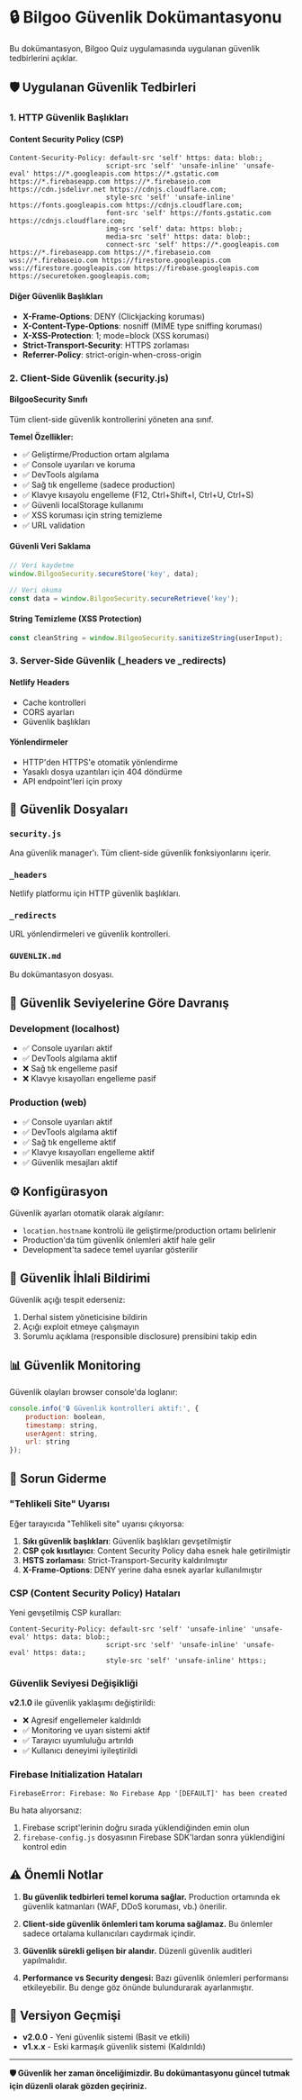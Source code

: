 # 🔒 Bilgoo Güvenlik Dokümantasyonu

Bu dokümantasyon, Bilgoo Quiz uygulamasında uygulanan güvenlik tedbirlerini açıklar.

## 🛡️ Uygulanan Güvenlik Tedbirleri

### 1. HTTP Güvenlik Başlıkları

#### Content Security Policy (CSP)
```
Content-Security-Policy: default-src 'self' https: data: blob:; 
                        script-src 'self' 'unsafe-inline' 'unsafe-eval' https://*.googleapis.com https://*.gstatic.com https://*.firebaseapp.com https://*.firebaseio.com https://cdn.jsdelivr.net https://cdnjs.cloudflare.com; 
                        style-src 'self' 'unsafe-inline' https://fonts.googleapis.com https://cdnjs.cloudflare.com; 
                        font-src 'self' https://fonts.gstatic.com https://cdnjs.cloudflare.com; 
                        img-src 'self' data: https: blob:; 
                        media-src 'self' https: data: blob:; 
                        connect-src 'self' https://*.googleapis.com https://*.firebaseapp.com https://*.firebaseio.com wss://*.firebaseio.com https://firestore.googleapis.com wss://firestore.googleapis.com https://firebase.googleapis.com https://securetoken.googleapis.com;
```

#### Diğer Güvenlik Başlıkları
- **X-Frame-Options**: DENY (Clickjacking koruması)
- **X-Content-Type-Options**: nosniff (MIME type sniffing koruması)
- **X-XSS-Protection**: 1; mode=block (XSS koruması)
- **Strict-Transport-Security**: HTTPS zorlaması
- **Referrer-Policy**: strict-origin-when-cross-origin

### 2. Client-Side Güvenlik (security.js)

#### BilgooSecurity Sınıfı
Tüm client-side güvenlik kontrollerini yöneten ana sınıf.

**Temel Özellikler:**
- ✅ Geliştirme/Production ortam algılama
- ✅ Console uyarıları ve koruma
- ✅ DevTools algılama
- ✅ Sağ tık engelleme (sadece production)
- ✅ Klavye kısayolu engelleme (F12, Ctrl+Shift+I, Ctrl+U, Ctrl+S)
- ✅ Güvenli localStorage kullanımı
- ✅ XSS koruması için string temizleme
- ✅ URL validation

#### Güvenli Veri Saklama
```javascript
// Veri kaydetme
window.BilgooSecurity.secureStore('key', data);

// Veri okuma
const data = window.BilgooSecurity.secureRetrieve('key');
```

#### String Temizleme (XSS Protection)
```javascript
const cleanString = window.BilgooSecurity.sanitizeString(userInput);
```

### 3. Server-Side Güvenlik (_headers ve _redirects)

#### Netlify Headers
- Cache kontrolleri
- CORS ayarları
- Güvenlik başlıkları

#### Yönlendirmeler
- HTTP'den HTTPS'e otomatik yönlendirme
- Yasaklı dosya uzantıları için 404 döndürme
- API endpoint'leri için proxy

## 📁 Güvenlik Dosyaları

### `security.js`
Ana güvenlik manager'ı. Tüm client-side güvenlik fonksiyonlarını içerir.

### `_headers`
Netlify platformu için HTTP güvenlik başlıkları.

### `_redirects`
URL yönlendirmeleri ve güvenlik kontrolleri.

### `GUVENLIK.md`
Bu dokümantasyon dosyası.

## 🔄 Güvenlik Seviyelerine Göre Davranış

### Development (localhost)
- ✅ Console uyarıları aktif
- ✅ DevTools algılama aktif
- ❌ Sağ tık engelleme pasif
- ❌ Klavye kısayolları engelleme pasif

### Production (web)
- ✅ Console uyarıları aktif
- ✅ DevTools algılama aktif
- ✅ Sağ tık engelleme aktif
- ✅ Klavye kısayolları engelleme aktif
- ✅ Güvenlik mesajları aktif

## ⚙️ Konfigürasyon

Güvenlik ayarları otomatik olarak algılanır:
- `location.hostname` kontrolü ile geliştirme/production ortamı belirlenir
- Production'da tüm güvenlik önlemleri aktif hale gelir
- Development'ta sadece temel uyarılar gösterilir

## 🚨 Güvenlik İhlali Bildirimi

Güvenlik açığı tespit ederseniz:
1. Derhal sistem yöneticisine bildirin
2. Açığı exploit etmeye çalışmayın
3. Sorumlu açıklama (responsible disclosure) prensibini takip edin

## 📊 Güvenlik Monitoring

Güvenlik olayları browser console'da loglanır:
```javascript
console.info('🔒 Güvenlik kontrolleri aktif:', {
    production: boolean,
    timestamp: string,
    userAgent: string,
    url: string
});
```

## 🔧 Sorun Giderme

### "Tehlikeli Site" Uyarısı
Eğer tarayıcıda "Tehlikeli site" uyarısı çıkıyorsa:

1. **Sıkı güvenlik başlıkları**: Güvenlik başlıkları gevşetilmiştir
2. **CSP çok kısıtlayıcı**: Content Security Policy daha esnek hale getirilmiştir
3. **HSTS zorlaması**: Strict-Transport-Security kaldırılmıştır
4. **X-Frame-Options**: DENY yerine daha esnek ayarlar kullanılmıştır

### CSP (Content Security Policy) Hataları  
Yeni gevşetilmiş CSP kuralları:
```
Content-Security-Policy: default-src 'self' 'unsafe-inline' 'unsafe-eval' https: data: blob:; 
                        script-src 'self' 'unsafe-inline' 'unsafe-eval' https: data:; 
                        style-src 'self' 'unsafe-inline' https:;
```

### Güvenlik Seviyesi Değişikliği
**v2.1.0** ile güvenlik yaklaşımı değiştirildi:
- ❌ Agresif engellemeler kaldırıldı
- ✅ Monitoring ve uyarı sistemi aktif
- ✅ Tarayıcı uyumluluğu artırıldı
- ✅ Kullanıcı deneyimi iyileştirildi

### Firebase Initialization Hataları
```
FirebaseError: Firebase: No Firebase App '[DEFAULT]' has been created
```
Bu hata alıyorsanız:
1. Firebase script'lerinin doğru sırada yüklendiğinden emin olun
2. `firebase-config.js` dosyasının Firebase SDK'lardan sonra yüklendiğini kontrol edin

## ⚠️ Önemli Notlar

1. **Bu güvenlik tedbirleri temel koruma sağlar.** Production ortamında ek güvenlik katmanları (WAF, DDoS koruması, vb.) önerilir.

2. **Client-side güvenlik önlemleri tam koruma sağlamaz.** Bu önlemler sadece ortalama kullanıcıları caydırmak içindir.

3. **Güvenlik sürekli gelişen bir alandır.** Düzenli güvenlik auditleri yapılmalıdır.

4. **Performance vs Security dengesi:** Bazı güvenlik önlemleri performansı etkileyebilir. Bu denge göz önünde bulundurarak ayarlanmıştır.

## 🔄 Versiyon Geçmişi

- **v2.0.0** - Yeni güvenlik sistemi (Basit ve etkili)
- **v1.x.x** - Eski karmaşık güvenlik sistemi (Kaldırıldı)

---

**🛡️ Güvenlik her zaman önceliğimizdir. Bu dokümantasyonu güncel tutmak için düzenli olarak gözden geçiriniz.** 